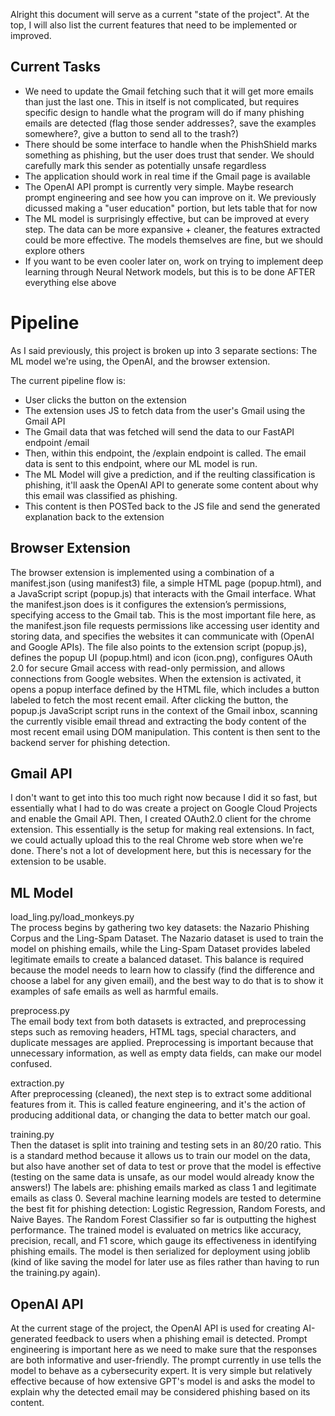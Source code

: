 Alright this document will serve as a current "state of the project". At the top, I will also list the current features that need to be implemented or improved.

## Current Tasks
- We need to update the Gmail fetching such that it will get more emails than just the last one. This in itself is not complicated, but requires specific design to handle what the program will do if many phishing emails are detected (flag those sender addresses?, save the examples somewhere?, give a button to send all to the trash?)
- There should be some interface to handle when the PhishShield marks something as phishing, but the user does trust that sender. We should carefully mark this sender as potentially unsafe regardless
- The application should work in real time if the Gmail page is available
- The OpenAI API prompt is currently very simple. Maybe research prompt engineering and see how you can improve on it. We previously dicussed making a "user education" portion, but lets table that for now
- The ML model is surprisingly effective, but can be improved at every step. The data can be more expansive + cleaner, the features extracted could be more effective. The models themselves are fine, but we should explore others
- If you want to be even cooler later on, work on trying to implement deep learning through Neural Network models, but this is to be done AFTER everything else above

# Pipeline
As I said previously, this project is broken up into 3 separate sections: The ML model we're using, the OpenAI, and the browser extension.

The current pipeline flow is: 
- User clicks the button on the extension
- The extension uses JS to fetch data from the user's Gmail using the Gmail API
- The Gmail data that was fetched will send the data to our FastAPI endpoint /email
- Then, within this endpoint, the /explain endpoint is called. The email data is sent to this endpoint, where our ML model is run.
- The ML Model will give a prediction, and if the reulting classification is phishing, it'll aask the OpenAI API to generate some content about why this email was classified as phishing.
- This content is then POSTed back to the JS file and send the generated explanation back to the extension

## Browser Extension
The browser extension is implemented using a combination of a manifest.json (using manifest3) file, a simple HTML page (popup.html), and a JavaScript script (popup.js) that interacts with the Gmail interface. 
What the manifest.json does is it configures the extension’s permissions, specifying access to the Gmail tab. This is the most important file here, as the manifest.json file requests permissions like accessing user identity and storing data, and specifies the websites it can communicate with (OpenAI and Google APIs).
The file also points to the extension script (popup.js), defines the popup UI (popup.html) and icon (icon.png), configures OAuth 2.0 for secure Gmail access with read-only permission, and allows connections from Google websites.
When the extension is activated, it opens a popup interface defined by the HTML file, which includes a button labeled to fetch the most recent email. 
After clicking the button, the popup.js JavaScript script runs in the context of the Gmail inbox, scanning the currently visible email thread and extracting the body content of the most recent email using DOM manipulation. 
This content is then sent to the  backend server for phishing detection.

## Gmail API
I don't want to get into this too much right now because I did it so fast, but essentially what I had to do was create a project on Google Cloud Projects and enable the Gmail API. 
Then, I created OAuth2.0 client for the chrome extension. This essentially is the setup for making real extensions. In fact, we could actually upload this to the real Chrome web store when we're done. 
There's not a lot of development here, but this is necessary for the extension to be usable.

## ML Model

load_ling.py/load_monkeys.py             
The process begins by gathering two key datasets: the Nazario Phishing Corpus and the Ling-Spam Dataset. 
The Nazario dataset is used to train the model on phishing emails, while the Ling-Spam Dataset provides labeled legitimate emails to create a balanced dataset. 
This balance is required because the model needs to learn how to classify (find the difference and choose a label for any given email), and the best way to do that is to show it examples of safe emails as well as harmful emails.            

preprocess.py               
The email body text from both datasets is extracted, and preprocessing steps such as removing headers, HTML tags, special characters, and duplicate messages are applied. Preprocessing is important because that unnecessary information, as well as empty data fields, can make our model confused.
          
extraction.py             
After preprocessing (cleaned), the next step is to extract some additional features from it. This is called feature engineering, and it's the action of producing additional data, or changing the data to better match our goal. 
       
training.py               
Then the dataset is split into training and testing sets in an 80/20 ratio. This is a standard method because it allows us to train our model on the data, but also have another set of data to test or prove that the model is effective (testing on the same data is unsafe, as our model would already know the answers!)
The labels are: phishing emails marked as class 1 and legitimate emails as class 0.
Several machine learning models are tested to determine the best fit for phishing detection: Logistic Regression, Random Forests, and Naive Bayes. The Random Forest Classifier so far is outputting the highest performance. 
The trained model is evaluated on metrics like accuracy, precision, recall, and F1 score, which gauge its effectiveness in identifying phishing emails. 
The model is then serialized for deployment using joblib (kind of like saving the model for later use as files rather than having to run the training.py again).

## OpenAI API
At the current stage of the project, the OpenAI API is used for creating AI-generated feedback to users when a phishing email is detected. 
Prompt engineering is important here as we need to make sure that the responses are both informative and user-friendly. 
The prompt currently in use tells the model to behave as a cybersecurity expert. 
It is very simple but relatively effective because of how extensive GPT's model is and asks the model to explain why the detected email may be considered phishing based on its content.  
